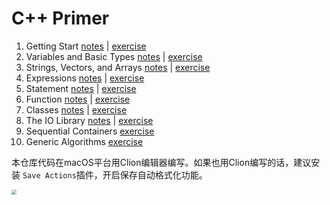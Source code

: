 # C++ Primer

1. Getting Start  [notes](./chapter_1/note.md) | [exercise](./chapter_1/exercise.md)
2. Variables and Basic Types  [notes](./chapter_2/note.md) | [exercise](./chapter_2/exercise.md)
3. Strings, Vectors, and Arrays  [notes](./chapter_3/note.md) | [exercise](./chapter_3/exercise.md)
4. Expressions  [notes](./chapter_4/note.md) | [exercise](./chapter_4/exercise.md)
5. Statement  [notes](./chapter_5/note.md) | [exercise](./chapter_5/exercise.md)
6. Function  [notes](./chapter_6/note.md) | [exercise](./chapter_6/exercise.md)
7. Classes  [notes](./chapter_7/note.md) | [exercise](./chapter_7/exercise.md)
8. The IO Library  [notes](./chapter_8/note.md) | [exercise](./chapter_8/exercise.md)
9. Sequential Containers  [exercise](./chapter_9/exercise.md)
10. Generic Algorithms [exercise](./chapter_10/exercise.md)

本仓库代码在macOS平台用Clion编辑器编写。如果也用Clion编写的话，建议安装 `Save Actions`插件，开启保存自动格式化功能。

<img src="https://cdn.jsdelivr.net/gh/CarberryChai/oss@master/image/8lGODA-Yl0nIQ.png" style="zoom:50%;" />


